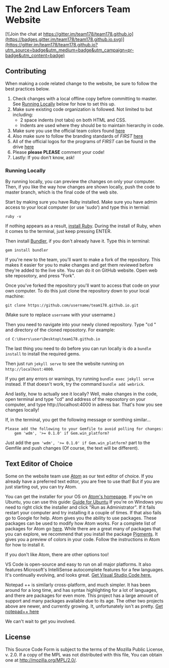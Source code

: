 # The 2nd Law Enforcers Team Website

[![Join the chat at https://gitter.im/team178/team178.github.io](https://badges.gitter.im/team178/team178.github.io.svg)](https://gitter.im/team178/team178.github.io?utm_source=badge&utm_medium=badge&utm_campaign=pr-badge&utm_content=badge)

## Contributing
When making a code related change to the website, be sure to follow the best practices below.

1. Check changes with a local offline copy before committing to master. See [Running Locally](#running-locally) below for how to set this up.
2. Make sure existing code organization is followed. Not limited to but including:
   - 2 space indents (not tabs) on both HTML and CSS.
   - Indents are used where they should be to maintain hierarchy in code.
3. Make sure you use the official team colors found [here](https://docs.google.com/document/d/1k5BJCM6VXceMDnQpZrepQaSfA9wNGvEflAc6zCQ7PRY/edit?usp=sharing)
4. Also make sure to follow the branding standards of *FIRST* [here](http://www.firstinspires.org/sites/default/files/uploads/resource_library/first-brand-guidelines-web-2015.pdf)
5. All of the official logos for the programs of *FIRST* can be found in the drive [here](https://drive.google.com/open?id=0B_S9H2AY2UyEQmNjUHU1bFNBeVk)
6. Please **please PLEASE** comment your code!
7. Lastly: If you don't know, ask!

### Running Locally

By running locally, you can preview the changes on only your computer. Then, if you like the way how changes are shown locally, push the code to master branch, which is the final code of the web site. 

Start by making sure you have Ruby installed. Make sure you have admin access to your local computer (or use 'sudo') and type this in termial:

```
ruby -v
```

If nothing appears as a result, [install Ruby](https://www.ruby-lang.org/en/documentation/installation). During the install of Ruby, when it comes to the terminal, just keep pressing ENTER. 

Then install [Bundler](http://gembundler.com), if you don't already have it. Type this in terminal:

```
gem install bundler
```

If you're new to the team, you'll want to make a fork of the repository. This makes it easier for you to make changes and get them reviewed before they're added to the live site. You can do it on GitHub website. Open web site reposotory, and press "Fork".

Once you've forked the repository you'll want to access that code on your own computer.
To do this just clone the repository down to your local machine:

```
git clone https://github.com/username/team178.github.io.git
```

(Make sure to replace `username` with your username.)

Then you need to navigate into your newly cloned repository. Type "cd " and directory of the cloned reposotory. For example:

```
cd C:\Users\user\Desktop\team178.github.io
```

The last thing you need to do before you can run locally is do a `bundle install` to install the required gems.

Then just run `jekyll serve` to see the website running on `http://localhost:4000`.

If you get any errors or warnings, try running `bundle exec jekyll serve` instead. If that doesn't work, try the command `bundle add webrick`.

And lastly, how to actually see it locally? Well, make changes in the code, open terminal and type "cd" and address of the reposotory on your computer, and type http://localhost:4000 in adress bar. That's how you see changes locally!


If, in the terminal, you get the following message or somthing similar... 
```
Please add the following to your Gemfile to avoid polling for changes:
    gem 'wdm', '>= 0.1.0' if Gem.win_platform?
```
Just add the `gem 'wdm', '>= 0.1.0' if Gem.win_platform?` part to the Gemfile and push changes (Of course, the text will be different). 


## Text Editor of Choice

Some on the website team use [Atom](https://atom.io/) as our text editor of choice. If you already have a preferred text editor, you are free to use that! But if you are just starting out, you can try Atom.

You can get the installer for your OS on [Atom's homepage](https://atom.io/). If you're on Ubuntu, you can use this guide:
[Guide for Ubuntu](https://codeforgeek.com/2014/09/install-atom-editor-ubuntu-14-04/) If you're on Windows you need to right click the installer and click "Run as Administrator". If it fails restart your computer and try installing it a couple of times. If that also fails go to Google for help.
Atom gives you the ability to use packages. These packages can be used to modify how Atom works. For a complete list of packages for Atom go [here](https://atom.io/packages). While there are a great many of packages that you can explore, we recommend that you install the package [Pigments](https://atom.io/packages/pigments). It gives you a preview of colors in your code. Follow the instructions in Atom for how to install it.

If you don't like Atom, there are other options too!

VS Code is open-source and easy to run on all major platforms. It also features Microsoft's IntelliSense autocomplete features for a few languages. It's continually evolving, and looks great. [Get Visual Studio Code here.](https://code.visualstudio.com/)

Notepad ++ is similarly cross-platform, and much simpler. It has been around for a long time, and has syntax highlighting for a lot of languages, and there are packages for even more. This project has a large amount of support and many packages available due to its age. The other two projects above are newer, and currently growing. It, unfortunately isn't as pretty. [Get notepad++ here](https://notepad-plus-plus.org/features/)

We can't wait to get you involved.

## License

This Source Code Form is subject to the terms of the Mozilla Public
License, v. 2.0. If a copy of the MPL was not distributed with this
file, You can obtain one at http://mozilla.org/MPL/2.0/.
